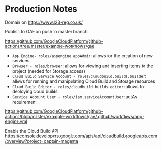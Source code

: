 # Production Notes

Domain on <https://www.123-reg.co.uk/>

Publish to GAE on push to master branch

<https://github.com/GoogleCloudPlatform/github-actions/tree/master/example-workflows/gae>



* `App Engine- roles/appengine.appAdmin`: allows for the creation of new services
* `Browser - roles/browser`: allows for viewing and inserting items to the project (needed for Storage access)
* `Cloud Build Service Account - roles/cloudbuild.builds.builder`: allows for
  running and manipulating Cloud Build and Storage resources
* `Cloud Build Editor - roles/cloudbuild.builds.editor`: allows for deploying cloud builds
* `Service Account User - roles/iam.serviceAccountUser`: actAs requirement

<https://github.com/GoogleCloudPlatform/github-actions/blob/master/example-workflows/gae/.github/workflows/app-engine.yml>

Enable the Cloud Build API <https://console.developers.google.com/apis/api/cloudbuild.googleapis.com/overview?project=captain-magenta>
